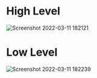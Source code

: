 # High Level
![Screenshot 2022-03-11 182121](https://user-images.githubusercontent.com/80111162/157878169-97a421b1-abd5-4a3b-b2a7-d84ae5ad850e.png)

# Low Level
![Screenshot 2022-03-11 182239](https://user-images.githubusercontent.com/80111162/157878223-6e01b6d2-dfab-4b0e-a32a-daa2505cdc9c.png)
